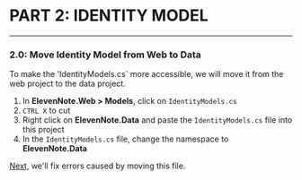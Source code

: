 # PART 2: IDENTITY MODEL
---
### 2.0: Move Identity Model from Web to Data
To make the 'IdentityModels.cs` more accessible, we will move it from the web project to the data project. 
1. In **ElevenNote.Web > Models**, click on `IdentityModels.cs`
2. `CTRL X` to cut
3. Right click on **ElevenNote.Data** and paste the `IdentityModels.cs` file into this project
4. In the `IdentityModels.cs` file, change the namespace to **ElevenNote.Data**

[Next,](2.1-EntityRefrencesAndUsingStatements.md) we'll fix errors caused by moving this file.